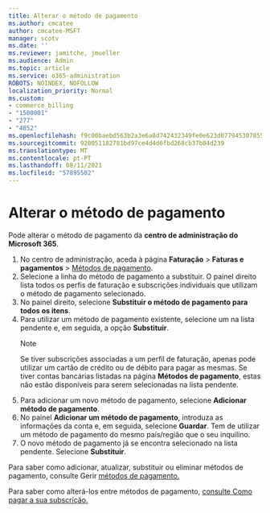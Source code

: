 ```yaml
---
title: Alterar o método de pagamento
ms.author: cmcatee
author: cmcatee-MSFT
manager: scotv
ms.date: ''
ms.reviewer: jamitche, jmueller
ms.audience: Admin
ms.topic: article
ms.service: o365-administration
ROBOTS: NOINDEX, NOFOLLOW
localization_priority: Normal
ms.custom:
- commerce_billing
- "1500001"
- "277"
- "4852"
ms.openlocfilehash: f9c00baebd563b2a3e6a8d742432349fe0e623d07794530785591daf1a9bd9ca
ms.sourcegitcommit: 920051182781bd97ce4d4d6fbd268cb37b84d239
ms.translationtype: MT
ms.contentlocale: pt-PT
ms.lasthandoff: 08/11/2021
ms.locfileid: "57895502"
---
```

# <a name="change-payment-method"></a>Alterar o método de pagamento

Pode alterar o método de pagamento da **centro de administração do Microsoft 365**.
  
1. No centro de administração, aceda à página **Faturação** > **Faturas e pagamentos** > [Métodos de pagamento](https://go.microsoft.com/fwlink/p/?linkid=2018806).
2. Selecione a linha do método de pagamento a substituir. O painel direito lista todos os perfis de faturação e subscrições individuais que utilizam o método de pagamento selecionado.
3. No painel direito, selecione **Substituir o método de pagamento para todos os itens**.
4. Para utilizar um método de pagamento existente, selecione um na lista pendente e, em seguida, a opção **Substituir**.
    > [!NOTE]
    > Se tiver subscrições associadas a um perfil de faturação, apenas pode utilizar um cartão de crédito ou de débito para pagar as mesmas. Se tiver contas bancárias listadas na página **Métodos de pagamento**, estas não estão disponíveis para serem selecionadas na lista pendente.
5. Para adicionar um novo método de pagamento, selecione **Adicionar método de pagamento**.
6. No painel **Adicionar um método de pagamento**, introduza as informações da conta e, em seguida, selecione **Guardar**. Tem de utilizar um método de pagamento do mesmo país/região que o seu inquilino.
7. O novo método de pagamento já se encontra selecionado na lista pendente. Selecione **Substituir**.

Para saber como adicionar, atualizar, substituir ou eliminar métodos de pagamento, consulte Gerir [métodos de pagamento.](https://docs.microsoft.com/microsoft-365/commerce/billing-and-payments/manage-payment-methods)

Para saber como alterá-los entre métodos de pagamento, [consulte Como pagar a sua subscrição.](https://docs.microsoft.com/microsoft-365/commerce/billing-and-payments/pay-for-your-subscription)